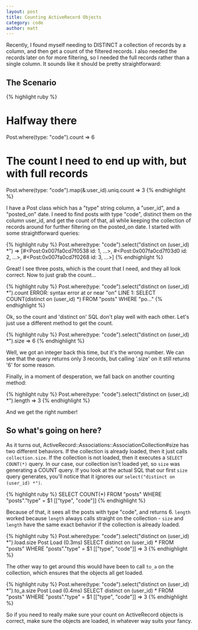 ```yaml
---
layout: post
title: Counting ActiveRecord Objects
category: code
author: matt
---
```

Recently, I found myself needing to DISTINCT a collection of records by a
column, and then get a count of the filtered records. I also needed the records
later on for more filtering, so I needed the full records rather than a single
column. It sounds like it should be pretty straightforward:

## The Scenario

{% highlight ruby %}
# Halfway there
Post.where(type: "code").count
=> 6

# The count I need to end up with, but with full records
Post.where(type: "code").map(&:user_id).uniq.count
=> 3
{% endhighlight %}

I have a Post class which has a "type" string column, a "user_id", and a
"posted_on" date. I need to find posts with type "code", distinct them on the
column user_id, and get the count of that, all while keeping the collection of
records around for further filtering on the posted_on date. I started with some
straightforward queries:

{% highlight ruby %}
Post.where(type: "code").select("distinct on (user_id) *")
=> [#<Post:0x007fa0cd7f0538 id: 1, ...>,
    #<Post:0x007fa0cd7f03d0 id: 2, ...>,
    #<Post:0x007fa0cd7f0268 id: 3, ...>]
{% endhighlight %}

Great! I see three posts, which is the count that I need, and they all look
correct. Now to just grab the count...

{% highlight ruby %}
Post.where(type: "code").select("distinct on (user_id) *").count
ERROR:  syntax error at or near "on"
LINE 1: SELECT COUNT(distinct on (user_id) *) FROM "posts"
        WHERE "po..."
{% endhighlight %}

Ok, so the count and 'distinct on' SQL don't play well with each other. Let's
just use a different method to get the count.

{% highlight ruby %}
Post.where(type: "code").select("distinct on (user_id) *").size
=> 6
{% endhighlight %}

Well, we got an integer back this time, but it's the wrong number.  We can see
that the query returns only 3 records, but calling '.size' on it still returns
'6' for some reason.

Finally, in a moment of desperation, we fall back on another counting method:

{% highlight ruby %}
Post.where(type: "code").select("distinct on (user_id) *").length
=> 3
{% endhighlight %}

And we get the right number!

## So what's going on here?

As it turns out, ActiveRecord::Associations::AssociationCollection#size has two
different behaviors. If the collection is already loaded, then it just calls
`collection.size`. If the collection is not loaded, then it executes a `SELECT
COUNT(*)` query.  In our case, our collection isn't loaded yet, so `size` was
generating a COUNT query. If you look at the actual SQL that our first `size`
query generates, you'll notice that it ignores our `select("distinct on
(user_id) *")`.

{% highlight ruby %}
SELECT COUNT(*) FROM "posts" WHERE "posts"."type" = $1  [["type", "code"]]
{% endhighlight %}

Because of that, it sees all the posts with type "code", and returns 6. `length`
worked because `length` always calls straight on the collection - `size` and
`length` have the same exact behavior if the collection is already loaded.

{% highlight ruby %}
Post.where(type: "code").select("distinct on (user_id) *").load.size
Post Load (0.3ms)  SELECT distinct on (user_id) * FROM "posts"
                   WHERE "posts"."type" = $1  [["type", "code"]]
=> 3
{% endhighlight %}

The other way to get around this would have been to call `to_a` on the
collection, which ensures that the objects all get loaded.

{% highlight ruby %}
Post.where(type: "code").select("distinct on (user_id) *").to_a.size
Post Load (0.4ms)  SELECT distinct on (user_id) * FROM "posts"
                   WHERE "posts"."type" = $1  [["type", "code"]]
=> 3
{% endhighlight %}

So if you need to really make sure your count on ActiveRecord objects is
correct, make sure the objects are loaded, in whatever way suits your fancy.

